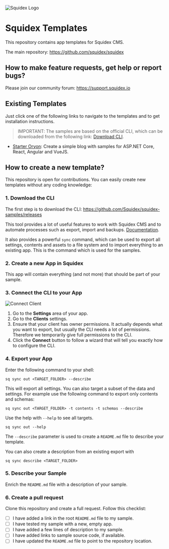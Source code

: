 ![Squidex Logo](https://raw.githubusercontent.com/Squidex/squidex/master/media/logo-wide.png "Squidex")

# Squidex Templates

This repository contains app templates for Squidex CMS.

The main repository: https://github.com/squidex/squidex

## How to make feature requests, get help or report bugs? 

Please join our community forum: https://support.squidex.io

## Existing Templates

Just click one of the following links to navigate to the templates and to get installation instructions.

> IMPORTANT: The samples are based on the official CLI, which can be downloaded from the following link:  [Download CLI](https://github.com/Squidex/squidex-samples/releases).

* [Starter Oryon](starter-oryon/README.md): Create a simple blog with samples for ASP.NET Core, React, Angular and VueJS.

## How to create a new template?

This repository is open for contributions. You can easily create new templates without any coding knowledge:

### 1. Download the CLI

The first step is to download the CLI: https://github.com/Squidex/squidex-samples/releases

This tool provides a lot of useful features to work with Squidex CMS and to automate processes such as export, import and backups. [Documentation](https://docs.squidex.io/02-documentation/developer-guides/automation-tools).

It also provides a powerful `sync` command, which can be used to export all settings, contents and assets to a file system and to import everything to an existing app. This is the command which is used for the samples.

### 2. Create a new App in Squidex

This app will contain everything (and not more) that should be part of your sample.

### 3. Connect the CLI to your App

![Connect Client](_tutorial/01-Client.png "Connect CLI")

1. Go to the **Settings** area of your app.
2. Go to the **Clients** settings.
3. Ensure that your client has owner permissions. It actually depends what you want to export, but usually the CLI needs a lot of permissions. Therefore we temporarily give full permissions to the CLI.
4. Click the **Connect** button to follow a wizard that will tell you exactly how to configure the CLI.

### 4. Export your App

Enter the following command to your shell:

```
sq sync out <TARGET_FOLDER> --describe
```

This will export all settings. You can also target a subset of the data and settings. For example use the following command to export only contents and schemas:

```
sq sync out <TARGET_FOLDER> -t contents -t schemas --describe
```

Use the help with `--help` to see all targets.

```
sq sync out --help
```

The `--describe` parameter is used to create a `README.md` file to describe your template.

You can also create a description from an existing export with 

```
sq sync describe <TARGET_FOLDER>
```

### 5. Describe your Sample

Enrich the `README.md` file with a description of your sample.

### 6. Create a pull request

Clone this repository and create a full request. Follow this checklist:

* [ ] I have added a link in the root `README.md` file to my sample.
* [ ] I have tested my sample with a new, empty app.
* [ ] I have added a few lines of description to my sample.
* [ ] I have added links to sample source code, if available.
* [ ] I have updated the `README.md` file to point to the repository location.
